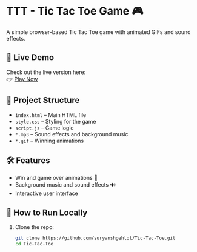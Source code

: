 # TTT - Tic Tac Toe Game 🎮

A simple browser-based Tic Tac Toe game with animated GIFs and sound effects.

## 🚀 Live Demo

Check out the live version here:  
👉 [Play Now](https://suryanshgehlot.github.io/Tic-Tac-Toe/)

## 📁 Project Structure

- `index.html` – Main HTML file  
- `style.css` – Styling for the game  
- `script.js` – Game logic  
- `*.mp3` – Sound effects and background music  
- `*.gif` – Winning animations  

## 🛠️ Features

- Win and game over animations 🎉  
- Background music and sound effects 🔊  
- Interactive user interface

## 📌 How to Run Locally

1. Clone the repo:
   ```bash
   git clone https://github.com/suryanshgehlot/Tic-Tac-Toe.git
   cd Tic-Tac-Toe
